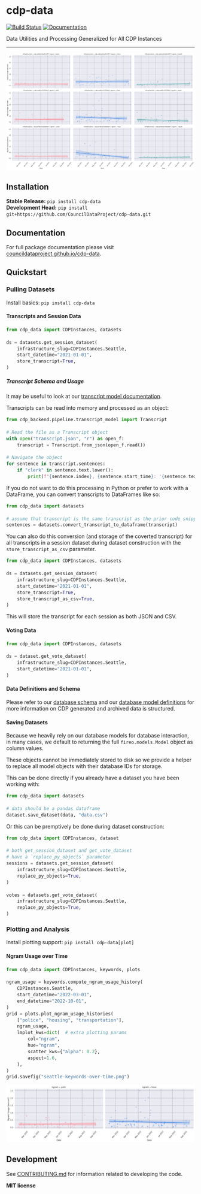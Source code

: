 # cdp-data

[![Build Status](https://github.com/CouncilDataProject/cdp-data/workflows/CI/badge.svg)](https://github.com/CouncilDataProject/cdp-data/actions)
[![Documentation](https://github.com/CouncilDataProject/cdp-data/workflows/Documentation/badge.svg)](https://CouncilDataProject.github.io/cdp-data)

Data Utilities and Processing Generalized for All CDP Instances

---

![Keywords over time in Seattle, Portland, and Oakland](https://raw.githubusercontent.com/CouncilDataProject/cdp-data/main/docs/_static/header-keywords-over-time.png)

## Installation

**Stable Release:** `pip install cdp-data`<br>
**Development Head:** `pip install git+https://github.com/CouncilDataProject/cdp-data.git`

## Documentation

For full package documentation please visit [councildataproject.github.io/cdp-data](https://councildataproject.github.io/cdp-data).

## Quickstart

### Pulling Datasets

Install basics: `pip install cdp-data`

#### Transcripts and Session Data

```python
from cdp_data import CDPInstances, datasets

ds = datasets.get_session_dataset(
    infrastructure_slug=CDPInstances.Seattle,
    start_datetime="2021-01-01",
    store_transcript=True,
)
```

##### Transcript Schema and Usage

It may be useful to look at our
[transcript model documentation](https://councildataproject.org/cdp-backend/transcript_model.html).

Transcripts can be read into memory and processed as an object:

```python
from cdp_backend.pipeline.transcript_model import Transcript

# Read the file as a Transcript object
with open("transcript.json", "r") as open_f:
    transcript = Transcript.from_json(open_f.read())

# Navigate the object
for sentence in transcript.sentences:
    if "clerk" in sentence.text.lower():
        print(f"{sentence.index}, {sentence.start_time}: '{sentence.text}')
```

If you do not want to do this processing in Python or prefer to work with
a DataFrame, you can convert transcripts to DataFrames like so:

```python
from cdp_data import datasets

# assume that transcript is the same transcript as the prior code snippet
sentences = datasets.convert_transcript_to_dataframe(transcript)
```

You can also do this conversion (and storage of the coverted transcript) for
all transcripts in a session dataset during dataset construction with the
`store_transcript_as_csv` parameter.

```python
from cdp_data import CDPInstances, datasets

ds = datasets.get_session_dataset(
    infrastructure_slug=CDPInstances.Seattle,
    start_datetime="2021-01-01",
    store_transcript=True,
    store_transcript_as_csv=True,
)
```

This will store the transcript for each session as both JSON and CSV.

#### Voting Data

```python
from cdp_data import CDPInstances, datasets

ds = dataset.get_vote_dataset(
    infrastructure_slug=CDPInstances.Seattle,
    start_datetime="2021-01-01",
)
```

#### Data Definitions and Schema

Please refer to our
[database schema](https://councildataproject.org/cdp-backend/database_schema.html)
and our
[database model definitions](https://councildataproject.org/cdp-backend/cdp_backend.database.html#module-cdp_backend.database.models)
for more information on CDP generated and archived data is structured.

#### Saving Datasets

Because we heavily rely on our database models for database interaction,
in many cases, we default to returning the full `fireo.models.Model` object
as column values.

These objects cannot be immediately stored to disk so we provide a helper to
replace all model objects with their database IDs for storage.

This can be done directly if you already have a dataset you have been working with:

```python
from cdp_data import datasets

# data should be a pandas dataframe
dataset.save_dataset(data, "data.csv")
```

Or this can be premptively be done during dataset construction:

```python
from cdp_data import CDPInstances, dataset

# both get_session_dataset and get_vote_dataset
# have a `replace_py_objects` parameter
sessions = datasets.get_session_dataset(
    infrastructure_slug=CDPInstances.Seattle,
    replace_py_objects=True,
)

votes = datasets.get_vote_dataset(
    infrastructure_slug=CDPInstances.Seattle,
    replace_py_objects=True,
)
```

### Plotting and Analysis

Install plotting support: `pip install cdp-data[plot]`

#### Ngram Usage over Time

```python
from cdp_data import CDPInstances, keywords, plots

ngram_usage = keywords.compute_ngram_usage_history(
    CDPInstances.Seattle,
    start_datetime="2022-03-01",
    end_datetime="2022-10-01",
)
grid = plots.plot_ngram_usage_histories(
    ["police", "housing", "transportation"],
    ngram_usage,
    lmplot_kws=dict(  # extra plotting params
        col="ngram",
        hue="ngram",
        scatter_kws={"alpha": 0.2},
        aspect=1.6,
    ),
)
grid.savefig("seattle-keywords-over-time.png")
```

![Seattle keyword usage over time](https://raw.githubusercontent.com/CouncilDataProject/cdp-data/main/docs/_static/seattle-keywords-over-time.png)

## Development

See [CONTRIBUTING.md](CONTRIBUTING.md) for information related to developing the code.

**MIT license**